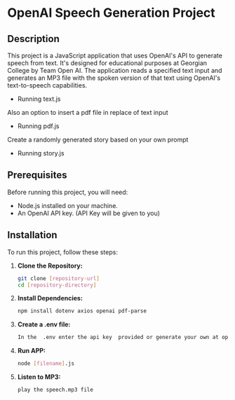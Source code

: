 # OpenAI Speech Generation Project

## Description
This project is a JavaScript application that uses OpenAI's API to generate speech from text. It's designed for educational purposes at Georgian College by Team Open AI. The application reads a specified text input and generates an MP3 file with the spoken version of that text using OpenAI's text-to-speech capabilities. 
- Running text.js


Also an option to insert a pdf file in replace of text input
- Running pdf.js

Create a randomly generated story based on your own prompt
- Running story.js

## Prerequisites
Before running this project, you will need:
- Node.js installed on your machine.
- An OpenAI API key. (API Key will be given to you)

## Installation
To run this project, follow these steps:

1. **Clone the Repository:**
   ```sh
   git clone [repository-url]
   cd [repository-directory] 

2. **Install Dependencies:**
    ```sh
    npm install dotenv axios openai pdf-parse

3. **Create a .env file:**
    ```sh
   In the  .env enter the api key  provided or generate your own at openai website 

4. **Run APP:**
    ```sh
    node [filename].js

5. **Listen to MP3:**
    ```sh
    play the speech.mp3 file 